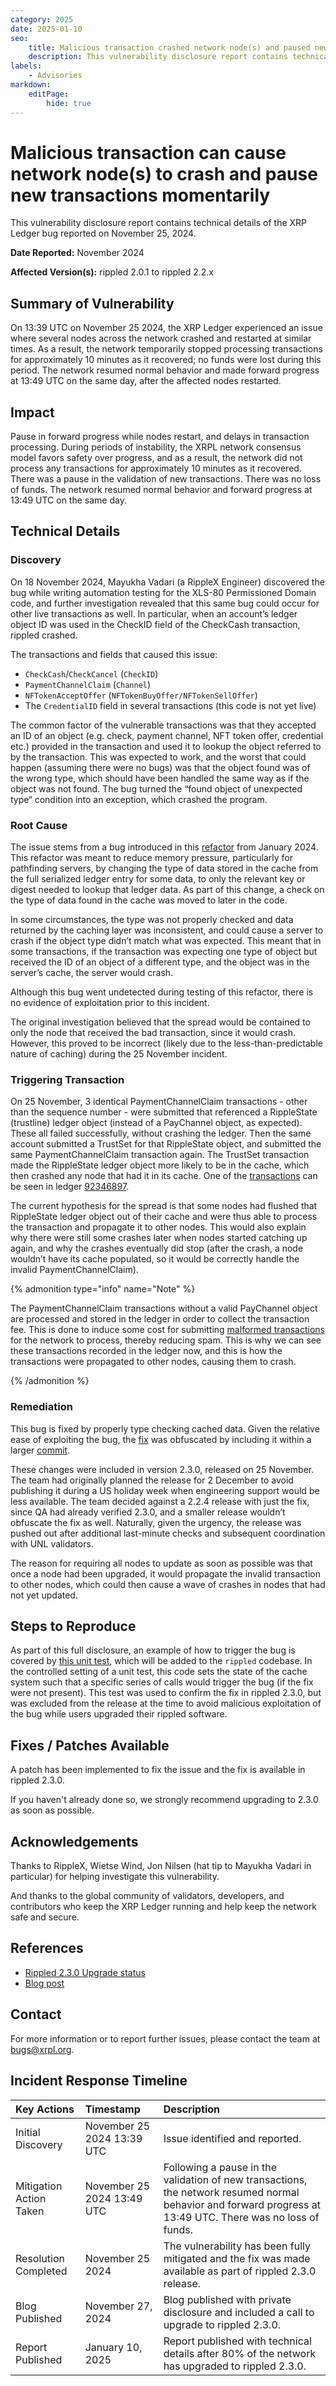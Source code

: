 ```yaml
---
category: 2025
date: 2025-01-10
seo:
    title: Malicious transaction crashed network node(s) and paused new transactions momentarily
    description: This vulnerability disclosure report contains technical details of the XRP Ledger bug reported on November 25, 2024.
labels:
    - Advisories
markdown:
    editPage:
        hide: true
---
```

# Malicious transaction can cause network node(s) to crash and pause new transactions momentarily

This vulnerability disclosure report contains technical details of the XRP Ledger bug reported on November 25, 2024.

**Date Reported:** November 2024 

**Affected Version(s):** rippled 2.0.1 to rippled 2.2.x

## Summary of Vulnerability

On 13:39 UTC on November 25 2024, the XRP Ledger experienced an issue where several nodes across the network crashed and restarted at similar times. As a result, the network temporarily stopped processing transactions for approximately 10 minutes as it recovered; no funds were lost during this period. The network resumed normal behavior and made forward progress at 13:49 UTC on the same day, after the affected nodes restarted.

## Impact

Pause in forward progress while nodes restart, and delays in transaction processing. During periods of instability, the XRPL network consensus model favors safety over progress, and as a result, the network did not process any transactions for approximately 10 minutes as it recovered. There was a pause in the validation of new transactions. There was no loss of funds. The network resumed normal behavior and forward progress at 13:49 UTC on the same day.

## Technical Details

### Discovery

On 18 November 2024, Mayukha Vadari (a RippleX Engineer) discovered the bug while writing automation testing for the XLS-80 Permissioned Domain code, and further investigation revealed that this same bug could occur for other live transactions as well. In particular, when an account’s ledger object ID was used in the CheckID field of the CheckCash transaction, rippled crashed.

The transactions and fields that caused this issue:


* `CheckCash`/`CheckCancel` (`CheckID`)
* `PaymentChannelClaim` (`Channel`)
* `NFTokenAcceptOffer` (`NFTokenBuyOffer/NFTokenSellOffer`)
* The `CredentialID` field in several transactions (this code is not yet live)

The common factor of the vulnerable transactions was that they accepted an ID of an object (e.g. check, payment channel, NFT token offer, credential etc.) provided in the transaction and used it to lookup the object referred to by the transaction. This was expected to work, and the worst that could happen (assuming there were no bugs) was that the object found was of the wrong type, which should have been handled the same way as if the object was not found. The bug turned the “found object of unexpected type“ condition into an exception, which crashed the program.

### Root Cause

The issue stems from a bug introduced in this [refactor](https://github.com/XRPLF/rippled/pull/4822) from January 2024. This refactor was meant to reduce memory pressure, particularly for pathfinding servers, by changing the type of data stored in the cache from the full serialized ledger entry for some data, to only the relevant key or digest needed to lookup that ledger data. As part of this change, a check on the type of data found in the cache was moved to later in the code.

In some circumstances, the type was not properly checked and data returned by the caching layer was inconsistent, and could cause a server to crash if the object type didn’t match what was expected. This meant that in some transactions, if the transaction was expecting one type of object but received the ID of an object of a different type, and the object was in the server’s cache, the server would crash.

Although this bug went undetected during testing of this refactor, there is no evidence of exploitation prior to this incident. 

The original investigation believed that the spread would be contained to only the node that received the bad transaction, since it would crash. However, this proved to be incorrect (likely due to the less-than-predictable nature of caching) during the 25 November incident.

### Triggering Transaction

On 25 November, 3 identical PaymentChannelClaim transactions - other than the sequence number - were submitted that referenced a RippleState (trustline) ledger object (instead of a PayChannel object, as expected). These all failed successfully, without crashing the ledger. Then the same account submitted a TrustSet for that RippleState object, and submitted the same PaymentChannelClaim transaction again. The TrustSet transaction made the RippleState ledger object more likely to be in the cache, which then crashed any node that had it in its cache. One of the [transactions](https://livenet.xrpl.org/transactions/5729C3A94A9950419292649D9E649F0BDC9D86499EE5A0CDB009DEA963DAF727) can be seen in ledger [92346897](https://livenet.xrpl.org/ledgers/92346897).

The current hypothesis for the spread is that some nodes had flushed that RippleState ledger object out of their cache and were thus able to process the transaction and propagate it to other nodes. This would also explain why there were still some crashes later when nodes started catching up again, and why the crashes eventually did stop (after the crash, a node wouldn’t have its cache populated, so it would be correctly handle the invalid PaymentChannelClaim).

{% admonition type="info" name="Note" %}

The PaymentChannelClaim transactions without a valid PayChannel object are processed and stored in the ledger in order to collect the transaction fee. This is done to induce some cost for submitting [malformed transactions](https://xrpl.org/docs/references/protocol/transactions/transaction-results/tec-codes) for the network to process, thereby reducing spam. This is why we can see these transactions recorded in the ledger now, and this is how the transactions were propagated to other nodes, causing them to crash.

{% /admonition %}

### Remediation

This bug is fixed by properly type checking cached data. Given the relative ease of exploiting the bug, the [fix](https://github.com/XRPLF/rippled/commit/f419c18056889c857dbfa1f9a97c8ca4779ffa7d#diff-5d7d532f402d967cdaecd6993567a4e6cb6eb266ff67ea51c3fb67a43e742ad3R66-R77) was obfuscated by including it within a larger [commit](https://github.com/XRPLF/rippled/commit/f419c18056889c857dbfa1f9a97c8ca4779ffa7d).

These changes were included in version 2.3.0, released on 25 November. The team had originally planned the release for 2 December to avoid publishing it during a US holiday week when engineering support would be less available. The team decided against a 2.2.4 release with just the fix, since QA had already verified 2.3.0, and a smaller release wouldn’t obfuscate the fix as well. Naturally, given the urgency, the release was pushed out after additional last-minute checks and subsequent coordination with UNL validators.

The reason for requiring all nodes to update as soon as possible was that once a node had been upgraded, it would propagate the invalid transaction to other nodes, which could then cause a wave of crashes in nodes that had not yet updated.

## Steps to Reproduce

As part of this full disclosure, an example of how to trigger the bug is covered by [this unit test](https://github.com/XRPLF/rippled/pull/5242), which will be added to the `rippled` codebase. In the controlled setting of a unit test, this code sets the state of the cache system such that a specific series of calls would trigger the bug (if the fix were not present). This test was used to confirm the fix in rippled 2.3.0, but was excluded from the release at the time to avoid malicious exploitation of the bug while users upgraded their rippled software.

## Fixes / Patches Available

A patch has been implemented to fix the issue and the fix is available in rippled 2.3.0. 

If you haven't already done so, we strongly recommend upgrading to 2.3.0 as soon as possible. 

## Acknowledgements

Thanks to RippleX, Wietse Wind, Jon Nilsen (hat tip to Mayukha Vadari in particular) for helping investigate this vulnerability.

And thanks to the global community of validators, developers, and contributors who keep the XRP Ledger running and help keep the network safe and secure.

## References

* [Rippled 2.3.0 Upgrade status](https://livenet.xrpl.org/network/upgrade-status)
* [Blog post](https://dev.to/ripplexdev/november-25-xrpl-bug-current-status-and-whats-next-b61)


## Contact

For more information or to report further issues, please contact the team at bugs@xrpl.org.

## Incident Response Timeline

| Key Actions   | Timestamp   | Description                                              |
|:---------|:------------|:---------------------------------------------------------|
| Initial Discovery | November 25 2024 13:39 UTC | Issue identified and reported. |
| Mitigation Action Taken | November 25 2024 13:49 UTC | Following a pause in the validation of new transactions, the network resumed normal behavior and forward progress at 13:49 UTC. There was no loss of funds. |
| Resolution Completed | November 25 2024 | The vulnerability has been fully mitigated and the fix was made available as part of rippled 2.3.0 release. |
| Blog Published | November 27, 2024 | Blog published with private disclosure and included a call to upgrade to rippled 2.3.0. |
| Report Published | January 10, 2025 | Report published with technical details after 80% of the network has upgraded to rippled 2.3.0. |